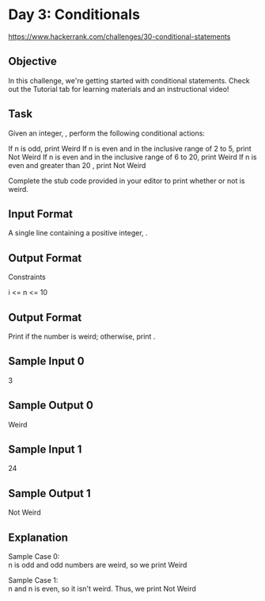 # Day 3: Conditionals

https://www.hackerrank.com/challenges/30-conditional-statements

## Objective 

In this challenge, we're getting started with conditional statements. Check out the Tutorial tab for learning materials and an instructional video!

## Task 

Given an integer, , perform the following conditional actions:

If n is odd, print Weird
If n is even and in the inclusive range of 2 to 5, print Not Weird
If n is even and in the inclusive range of 6 to 20, print Weird
If n is even and greater than 20 , print Not Weird

Complete the stub code provided in your editor to print whether or not  is weird.

## Input Format

A single line containing a positive integer, .

## Output Format

Constraints

i <= n <= 10

## Output Format

Print  if the number is weird; otherwise, print .

## Sample Input 0

3

## Sample Output 0

Weird

## Sample Input 1

24

## Sample Output 1

Not Weird

## Explanation

Sample Case 0:  
n is odd and odd numbers are weird, so we print Weird

Sample Case 1:  
n  and n is even, so it isn't weird. Thus, we print Not Weird
